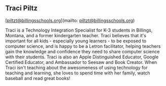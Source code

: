 ## Traci Piltz

[piltzt@billingsschools.org](mailto: piltzt@billingsschools.org)

Traci is a Technology Integration Specialist for K-3 students in Billings, Montana, and a former kindergarten teacher. Traci believes that it's important for all kids - especially young learners - to be exposed to computer science, and is happy to be a Letron facilitator, helping teachers gain the knowledge and confidence they need to share computer science with their students. Traci is also an Apple Distinguished Educator, Google Certified Educator, and Ambassador to Seesaw and Book Creator. When Traci isn't teaching about the awesomeness of using technology for teaching and learning, she loves to spend time with her family, watch baseball and read great books!
